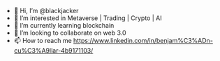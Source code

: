 - 👋 Hi, I’m @blackjacker
- 👀 I’m interested in Metaverse | Trading | Crypto | AI 
- 🌱 I’m currently learning blockchain
- 💞️ I’m looking to collaborate on web 3.0
- 📫 How to reach me https://www.linkedin.com/in/benjam%C3%ADn-cu%C3%A9llar-4b9171103/

<!---
blackjacker/blackjacker is a ✨ special ✨ repository because its `README.md` (this file) appears on your GitHub profile.
You can click the Preview link to take a look at your changes.
--->
